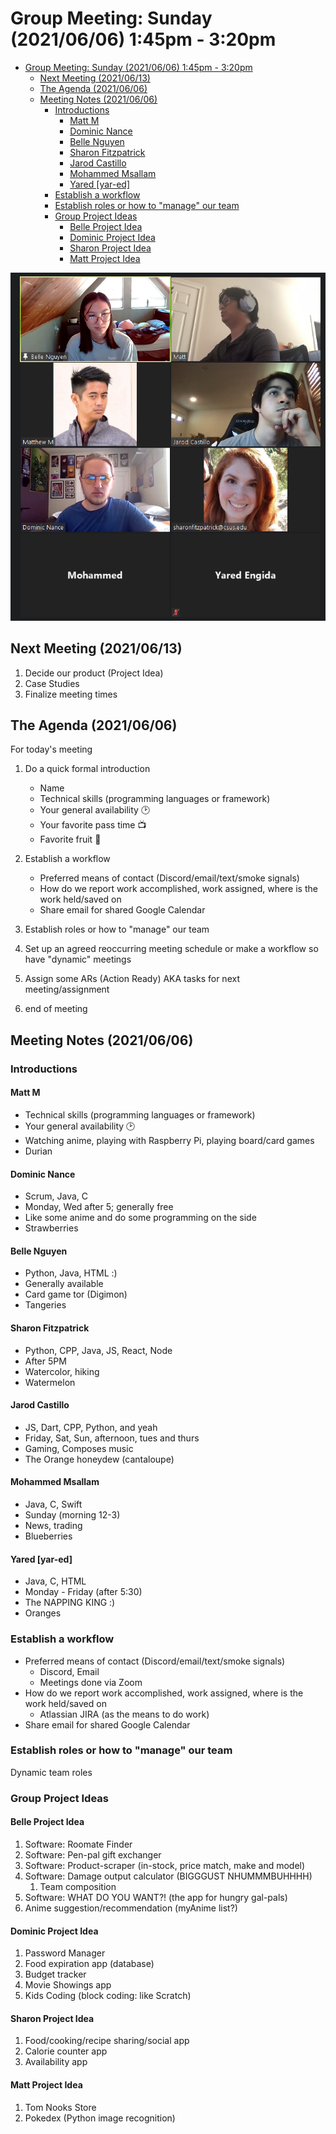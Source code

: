# Group Meeting: Sunday (2021/06/06) 1:45pm - 3:20pm

- [Group Meeting: Sunday (2021/06/06) 1:45pm - 3:20pm](#group-meeting-sunday-20210606-145pm---320pm)
  - [Next Meeting (2021/06/13)](#next-meeting-20210613)
  - [The Agenda (2021/06/06)](#the-agenda-20210606)
  - [Meeting Notes (2021/06/06)](#meeting-notes-20210606)
    - [Introductions](#introductions)
      - [Matt M](#matt-m)
      - [Dominic Nance](#dominic-nance)
      - [Belle Nguyen](#belle-nguyen)
      - [Sharon Fitzpatrick](#sharon-fitzpatrick)
      - [Jarod Castillo](#jarod-castillo)
      - [Mohammed Msallam](#mohammed-msallam)
      - [Yared [yar-ed]](#yared-yar-ed)
    - [Establish a workflow](#establish-a-workflow)
    - [Establish roles or how to "manage" our team](#establish-roles-or-how-to-manage-our-team)
    - [Group Project Ideas](#group-project-ideas)
      - [Belle Project Idea](#belle-project-idea)
      - [Dominic Project Idea](#dominic-project-idea)
      - [Sharon Project Idea](#sharon-project-idea)
      - [Matt Project Idea](#matt-project-idea)

![20210606_first_meeting_attendents](images/20210606_first_meeting_attendents.png)

## Next Meeting (2021/06/13)

1. Decide our product (Project Idea)
2. Case Studies
3. Finalize meeting times

## The Agenda (2021/06/06)

For today's meeting

1. Do a quick formal introduction

   - Name
   - Technical skills (programming languages or framework)
   - Your general availability 🕑
   - Your favorite pass time 📺
   - Favorite fruit 🍎

2. Establish a workflow

   - Preferred means of contact (Discord/email/text/smoke signals)
   - How do we report work accomplished, work assigned, where is the work held/saved on
   - Share email for shared Google Calendar

3. Establish roles or how to "manage" our team

4. Set up an agreed reoccurring meeting schedule or make a workflow so have "dynamic" meetings

5. Assign some ARs (Action Ready) AKA tasks for next meeting/assignment

6. end of meeting

## Meeting Notes (2021/06/06)

### Introductions

#### Matt M

- Technical skills (programming languages or framework)
- Your general availability 🕑
- Watching anime, playing with Raspberry Pi, playing board/card games
- Durian

#### Dominic Nance

- Scrum, Java, C
- Monday, Wed after 5; generally free
- Like some anime and do some programming on the side
- Strawberries

#### Belle Nguyen

- Python, Java, HTML :)
- Generally available
- Card game tor (Digimon)
- Tangeries

#### Sharon Fitzpatrick

- Python, CPP, Java, JS, React, Node
- After 5PM
- Watercolor, hiking
- Watermelon

#### Jarod Castillo

- JS, Dart, CPP, Python, and yeah
- Friday, Sat, Sun, afternoon, tues and thurs
- Gaming, Composes music
- The Orange honeydew (cantaloupe)

#### Mohammed Msallam

- Java, C, Swift
- Sunday (morning 12-3)
- News, trading
- Blueberries

#### Yared [yar-ed]

- Java, C, HTML
- Monday - Friday (after 5:30)
- The NAPPING KING :)
- Oranges

### Establish a workflow

- Preferred means of contact (Discord/email/text/smoke signals)
  - Discord, Email
  - Meetings done via Zoom
- How do we report work accomplished, work assigned, where is the work held/saved on
  - Atlassian JIRA (as the means to do work)
- Share email for shared Google Calendar

### Establish roles or how to "manage" our team

Dynamic team roles

### Group Project Ideas

#### Belle Project Idea

1. Software: Roomate Finder
2. Software: Pen-pal gift exchanger
3. Software: Product-scraper (in-stock, price match, make and model)
4. Software: Damage output calculator (BIGGGUST NHUMMMBUHHHH)
   1. Team composition
5. Software: WHAT DO YOU WANT?! (the app for hungry gal-pals)
6. Anime suggestion/recommendation (myAnime list?)

#### Dominic Project Idea

1. Password Manager
2. Food expiration app (database)
3. Budget tracker
4. Movie Showings app
5. Kids Coding (block coding: like Scratch)

#### Sharon Project Idea

1. Food/cooking/recipe sharing/social app
2. Calorie counter app
3. Availability app

#### Matt Project Idea

1. Tom Nooks Store
2. Pokedex (Python image recognition)
